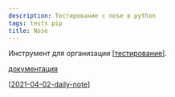 ```yaml
---
description: Тестирование с nose в python
tags: tests pip
title: Nose
---
```

Инструмент для организации [[тестирование]].

[документация](https://nose.readthedocs.io/en/latest/index.html)

[[2021-04-02-daily-note]]

[//begin]: # "Autogenerated link references for markdown compatibility"
[тестирование]: ../lists/тестирование "Основные принципы тестровния"
[2021-04-02-daily-note]: ../posts/2021-04-02-daily-note "Про работу behave и unittest и немного про datetime"
[//end]: # "Autogenerated link references"